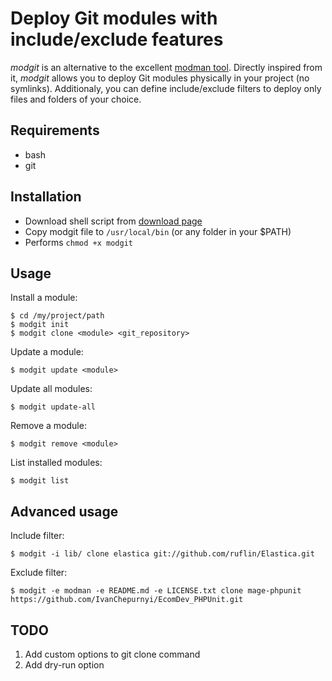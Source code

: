 # Deploy Git modules with include/exclude features

*modgit* is an alternative to the excellent [modman tool](http://code.google.com/p/module-manager/). Directly inspired from it, *modgit* allows you to deploy Git modules physically in your project (no symlinks). Additionaly, you can define include/exclude filters to deploy only files and folders of your choice.

## Requirements

* bash
* git

## Installation

* Download shell script from [download page](https://github.com/jreinke/modgit/downloads)
* Copy modgit file to `/usr/local/bin` (or any folder in your $PATH)
* Performs `chmod +x modgit`

## Usage

Install a module:

    $ cd /my/project/path
    $ modgit init
    $ modgit clone <module> <git_repository>

Update a module:

    $ modgit update <module>

Update all modules:

    $ modgit update-all

Remove a module:

    $ modgit remove <module>

List installed modules:

    $ modgit list

## Advanced usage

Include filter:

    $ modgit -i lib/ clone elastica git://github.com/ruflin/Elastica.git

Exclude filter:

    $ modgit -e modman -e README.md -e LICENSE.txt clone mage-phpunit https://github.com/IvanChepurnyi/EcomDev_PHPUnit.git

## TODO

1. Add custom options to git clone command
2. Add dry-run option
 